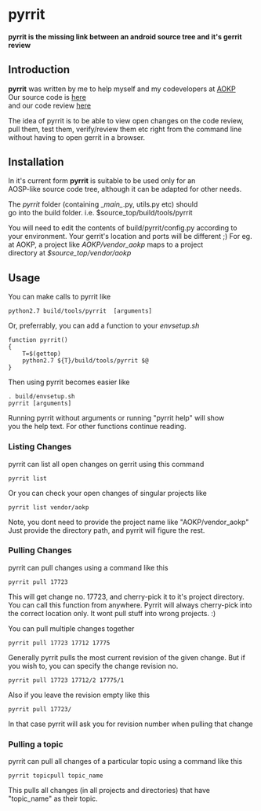 # pyrrit
#### pyrrit is the missing link between an android source tree and it's gerrit review

## Introduction

<b>pyrrit</b> was written by me to help myself and my codevelopers
at [AOKP](http://aokp.co)    
Our source code is [here](http://github.com/AOKP)   
and our code review [here](http://gerrit.aokp.co)   

The idea of pyrrit is to be able to view open changes on the code review,   
pull them, test them, verify/review them etc right from the command line  
without having to open gerrit in a browser.

## Installation

In it's current form <b>pyrrit</b> is suitable to be used only for an  
AOSP-like source code tree, although it can be adapted for other needs.

The <i>pyrrit</i> folder (containing \__main\__.py, utils.py etc) should  
go into the build folder. i.e. $source_top/build/tools/pyrrit

You will need to edit the contents of build/pyrrit/config.py according to  
your environment. Your gerrit's location and ports will be different ;)
For eg. at AOKP, a project like <i>AOKP/vendor_aokp</i> maps to a project  
directory at <i>$source_top/vendor/aokp</i>

## Usage

You can make calls to pyrrit like 
    
    python2.7 build/tools/pyrrit  [arguments]

Or, preferrably, you can add a function to your <i>envsetup.sh</i>

    function pyrrit()
    {
        T=$(gettop)
        python2.7 ${T}/build/tools/pyrrit $@
    }

Then using pyrrit becomes easier like

    . build/envsetup.sh
    pyrrit [arguments]

Running pyrrit without arguments or running "pyrrit help" will show  
you the help text. For other functions continue reading.

### Listing Changes
pyrrit can list all open changes on gerrit using this command

    pyrrit list

Or you can check your open changes of singular projects like

    pyrrit list vendor/aokp
    
Note, you dont need to provide the project name like "AOKP/vendor_aokp"  
Just provide the directory path, and pyrrit will figure the rest.

### Pulling Changes
pyrrit can pull changes using a command like this

    pyrrit pull 17723

This will get change no. 17723, and cherry-pick it to it's project directory.
You can call this function from anywhere. Pyrrit will always cherry-pick into  
the correct location only. It wont pull stuff into wrong projects. :)

You can pull multiple changes together

    pyrrit pull 17723 17712 17775
Generally pyrrit pulls the most current revision of the given change. But if  
you wish to, you can specify the change revision no.

    pyrrit pull 17723 17712/2 17775/1
Also if you leave the revision empty like this

    pyrrit pull 17723/
In that case pyrrit will ask you for revision number when pulling that change

### Pulling a topic
pyrrit can pull all changes of a particular topic using a command like this

    pyrrit topicpull topic_name
This pulls all changes (in all projects and directories) that have "topic_name" as their topic. 